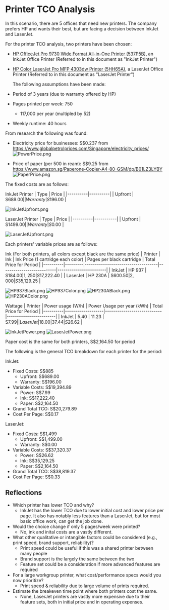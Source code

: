 # Printer TCO Analysis

In this scenario, there are 5 offices that need new printers. The company prefers HP and wants their best, but are facing a decision between InkJet and LaserJet.

For the printer TCO analysis, two printers have been chosen:

- [HP OfficeJet Pro 9730 Wide Format All-in-One Printer (537P5B)](https://www.hp.com/sg-en/shop/hp-officejet-pro-9730-wide-format-all-in-one-printer-537p5b.html), an InkJet Office Printer (Referred to in this document as "InkJet Printer")
- [HP Color LaserJet Pro MFP 4303dw Printer (5HH65A)](https://www.hp.com/sg-en/shop/hp-color-laserjet-pro-mfp-4303dw-printer-5hh65a.html), a LaserJet Office Printer (Referred to in this document as "LaserJet Printer")

    The following assumptions have been made:

- Period of 3 years (due to warranty offered by HP)
- Pages printed per week: 750
    - 117,000 per year (multipled by 52)
- Weekly runtime: 40 hours

From research the following was found:

- Electricity price for businesses: S$0.237 from https://www.globalpetrolprices.com/Singapore/electricity_prices/
![PowerPrice.png](Screenshots/PowerPrice.png)

- Price of paper (per 500 in ream): S$9.25 from https://www.amazon.sg/Paperone-Copier-A4-80-GSM/dp/B01LZ3LYBY
![PaperPrice.png](./Screenshots/PaperPrice.png)

The fixed costs are as follows:

InkJet Printer
| Type     | Price    |
|----------|----------|
| Upfront  | S$689.00 |
| Warranty | S$196.00 |

![InkJetUpfront.png](./Screenshots/InkJetUpfront.png)

LaserJet Printer
| Type     | Price     |
|----------|-----------|
| Upfront  | S$1499.00 |
| Warranty | S$0.00    |

![LaserJetUpfront.png](./Screenshots/LaserJetUpfront.png)

Each printers' variable prices are as follows:

Ink (For both printers, all colors except black are the same price)
| Printer  | Ink     | Ink Price (1 cartridge each color) | Pages per black cartridge | Total Price for Period |
|----------|---------|------------------------------------|---------------------------|------------------------|
| InkJet   | HP 937  | S$184.00                           | 1,250                     | S$17,222.40            |
| LaserJet | HP 230A | S$600.50                           | 2,000                     | S$35,129.25            |

![HP937Black.png](./Screenshots/HP937Black.png)
![HP937Color.png](Screenshots/HP937Color.png)
![HP230ABlack.png](./Screenshots/HP230ABlack.png)
![HP230AColor.png](./Screenshots/HP230AColor.png)

Wattage
| Printer  | Power usage (W/h) | Power Usage per year (kWh) | Total Price for Period |
|----------|-------------------|----------------------------|------------------------|
| InkJet   | 5.40              | 11.23                      | S$7.99                 |
| LaserJet | 18.00             | 37.44                      | S$26.62                |

![InkJetPower.png](./Screenshots/InkJetPower.png)
![LaserJetPower.png](./Screenshots/LaserJetPower.png)

Paper cost is the same for both printers, S$2,164.50 for period

The following is the general TCO breakdown for each printer for the period:

InkJet:
- Fixed Costs: S$885
    - Upfront: S$689.00
    - Warranty: S$196.00
- Variable Costs: S$19,394.89
    - Power: S$7.99
    - Ink: S$17,222.40
    - Paper: S$2,164.50
- Grand Total TCO: S$20,279.89
- Cost Per Page: S$0.17

LaserJet:
- Fixed Costs: S$1,499
    - Upfront: S$1,499.00
    - Warranty: S$0.00
- Variable Costs: S$37,320.37
    - Power: S$26.62
    - Ink: S$35,129.25
    - Paper: S$2,164.50
- Grand Total TCO: S$38,819.37
- Cost Per Page: S$0.33

## Reflections

- Which printer has lower TCO and why?
    - InkJet has the lower TCO due to lower initial cost and lower price per page. It also has notably less features than a LaserJet, but for most basic office work, can get the job done.
- Would the choice change if only 5 pages/week were printed?
    - No, ink and inital costs are a vastly different.
- What other qualitative or intangible factors could be considered (e.g., print speed, brand support, reliability)?
    - Print speed could be useful if this was a shared printer between many people
    - Brand support is the largely the same between the two
    - Feature set could be a consideration if more advanced features are required
- For a large workgroup printer, what cost/performance specs would you now prioritize?
    - Print speed & reliability due to large volume of prints required.
- Estimate the breakeven time point where both printers cost the same.
    - None, LaserJet printers are vastly more expensive due to their feature sets, both in initial price and in operating expenses.